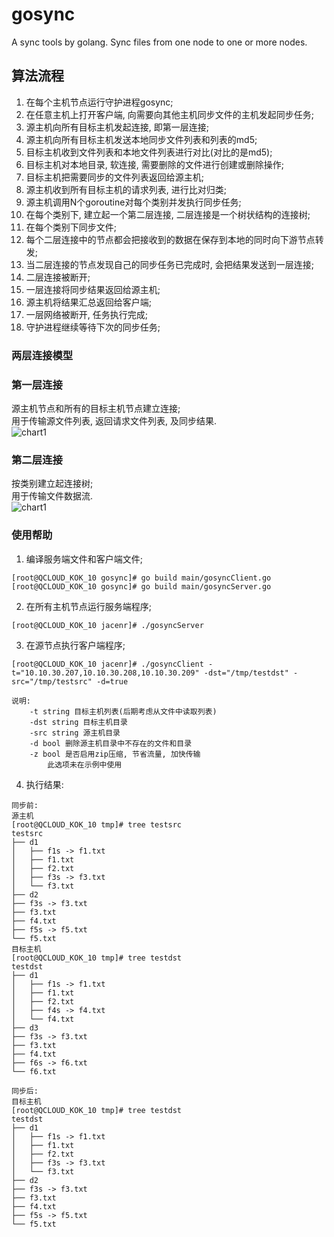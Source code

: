 # gosync  
A sync tools by golang. Sync files from one node to one or more nodes.  

## 算法流程   
1. 在每个主机节点运行守护进程gosync;  
2. 在任意主机上打开客户端, 向需要向其他主机同步文件的主机发起同步任务;  
3. 源主机向所有目标主机发起连接, 即第一层连接;  
4. 源主机向所有目标主机发送本地同步文件列表和列表的md5;  
5. 目标主机收到文件列表和本地文件列表进行对比(对比的是md5);  
6. 目标主机对本地目录, 软连接, 需要删除的文件进行创建或删除操作;  
7. 目标主机把需要同步的文件列表返回给源主机;  
8. 源主机收到所有目标主机的请求列表, 进行比对归类;  
9. 源主机调用N个goroutine对每个类别并发执行同步任务;  
10. 在每个类别下, 建立起一个第二层连接, 二层连接是一个树状结构的连接树;  
11. 在每个类别下同步文件;  
12. 每个二层连接中的节点都会把接收到的数据在保存到本地的同时向下游节点转发;
13. 当二层连接的节点发现自己的同步任务已完成时, 会把结果发送到一层连接;  
14. 二层连接被断开;  
15. 一层连接将同步结果返回给源主机;  
16. 源主机将结果汇总返回给客户端;  
17. 一层网络被断开, 任务执行完成;  
18. 守护进程继续等待下次的同步任务;  

### 两层连接模型   

### 第一层连接   
源主机节点和所有的目标主机节点建立连接;  
用于传输源文件列表, 返回请求文件列表, 及同步结果.  
![chart1](https://github.com/jacenr/gosync/blob/alg2/Screenshots/gosync_p1.png)  
### 第二层连接   
按类别建立起连接树;  
用于传输文件数据流.  
![chart1](https://github.com/jacenr/gosync/blob/alg2/Screenshots/gosync_p2.png)  

### 使用帮助   
1. 编译服务端文件和客户端文件;  
```
[root@QCLOUD_KOK_10 gosync]# go build main/gosyncClient.go 
[root@QCLOUD_KOK_10 gosync]# go build main/gosyncServer.go
```
2. 在所有主机节点运行服务端程序;  
```
[root@QCLOUD_KOK_10 jacenr]# ./gosyncServer
```
3. 在源节点执行客户端程序;  
```
[root@QCLOUD_KOK_10 jacenr]# ./gosyncClient -t="10.10.30.207,10.10.30.208,10.10.30.209" -dst="/tmp/testdst" -src="/tmp/testsrc" -d=true
```
	说明:  
		-t string 目标主机列表(后期考虑从文件中读取列表)  
		-dst string 目标主机目录  
		-src string 源主机目录  
		-d bool 删除源主机目录中不存在的文件和目录  
		-z bool 是否启用zip压缩, 节省流量, 加快传输  
			此选项未在示例中使用  
4. 执行结果:
```
同步前:
源主机
[root@QCLOUD_KOK_10 tmp]# tree testsrc
testsrc
├── d1
│   ├── f1s -> f1.txt
│   ├── f1.txt
│   ├── f2.txt
│   ├── f3s -> f3.txt
│   └── f3.txt
├── d2
├── f3s -> f3.txt
├── f3.txt
├── f4.txt
├── f5s -> f5.txt
└── f5.txt
目标主机
[root@QCLOUD_KOK_10 tmp]# tree testdst
testdst
├── d1
│   ├── f1s -> f1.txt
│   ├── f1.txt
│   ├── f2.txt
│   ├── f4s -> f4.txt
│   └── f4.txt
├── d3
├── f3s -> f3.txt
├── f3.txt
├── f4.txt
├── f6s -> f6.txt
└── f6.txt

同步后:
目标主机
[root@QCLOUD_KOK_10 tmp]# tree testdst
testdst
├── d1
│   ├── f1s -> f1.txt
│   ├── f1.txt
│   ├── f2.txt
│   ├── f3s -> f3.txt
│   └── f3.txt
├── d2
├── f3s -> f3.txt
├── f3.txt
├── f4.txt
├── f5s -> f5.txt
└── f5.txt

```